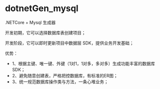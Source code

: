 # dotnetGen_mysql
.NETCore + Mysql 生成器

开发初期，它可以选择数据库表创建项目；

开发阶段，它可以即时更新项目中数据层 SDK，提供业务开发基础；

优势：
 * 1、根据主键、唯一键、外键（1对1，1对多，多对多）生成功能丰富的数据库 SDK；
 * 2、避免随意创建表，严格把控数据库，有标准的ER图；
 * 3、统一规范数据库操作类与方法，一条心堆业务；
 
